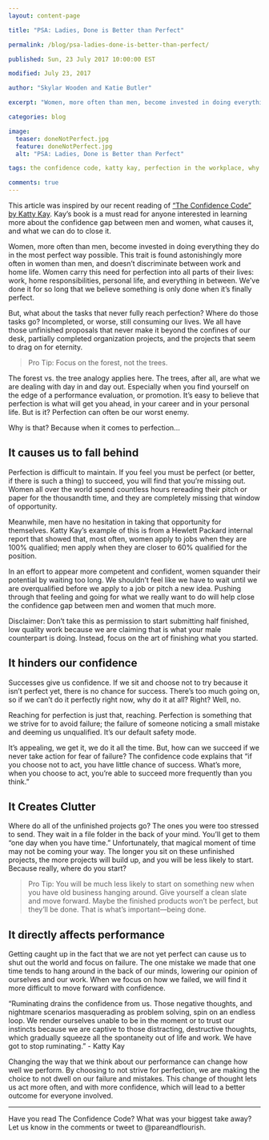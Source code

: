 ```yaml
---
layout: content-page

title: "PSA: Ladies, Done is Better than Perfect"

permalink: /blog/psa-ladies-done-is-better-than-perfect/

published: Sun, 23 July 2017 10:00:00 EST

modified: July 23, 2017

author: "Skylar Wooden and Katie Butler"

excerpt: "Women, more often than men, become invested in doing everything they do in the most perfect way possible. This trait is found astonishingly more often in women than men, and doesn’t discriminate between work and home life."

categories: blog

image:
  teaser: doneNotPerfect.jpg
  feature: doneNotPerfect.jpg
  alt: "PSA: Ladies, Done is Better than Perfect"

tags: the confidence code, katty kay, perfection in the workplace, why done is better than perfect

comments: true
---
```


This article was inspired by our recent reading of <a href="http://amzn.to/2sYK04A" target="_blank">“The Confidence Code” by Katty Kay</a>. Kay’s book is a must read for anyone interested in learning more about the confidence gap between men and women, what causes it, and what we can do to close it. 

Women, more often than men, become invested in doing everything they do in the most perfect way possible. This trait is found astonishingly more often in women than men, and doesn’t discriminate between work and home life. Women carry this need for perfection into all parts of their lives: work, home responsibilities, personal life, and everything in between. We’ve done it for so long that we believe something is only done when it’s finally perfect.

But, what about the tasks that never fully reach perfection? Where do those tasks go? Incompleted, or worse, still consuming our lives. We all have those unfinished proposals that never make it beyond the confines of our desk, partially completed organization projects, and the projects that seem to drag on for eternity. 

<blockquote>
<span class="boldText">Pro Tip</span>: Focus on the forest, not the trees.</blockquote>


The forest vs. the tree analogy applies here. The trees, after all, are what we are dealing with day in and day out. Especially when you find yourself on the edge of a performance evaluation, or promotion. It’s easy to believe that perfection is what will get you ahead, in your career and in your personal life. But is it? <span class="boldText">Perfection can often be our worst enemy.</span>

Why is that? Because when it comes to perfection...

## It causes us to fall behind

Perfection is difficult to maintain. If you feel you must be perfect (or better, if there is such a thing) to succeed, you will find that you’re missing out. Women all over the world spend countless hours rereading their pitch or paper for the thousandth time, and they are completely missing that window of opportunity. 

Meanwhile, men have no hesitation in taking that opportunity for themselves. Katty Kay’s example of this is from a Hewlett Packard internal report that showed that, most often, <span class="boldText">women apply to jobs when they are 100% qualified; men apply when they are closer to 60% qualified for the position</span>.

In an effort to appear more competent and confident, women squander their potential by waiting too long. We shouldn’t feel like we have to wait until we are overqualified before we apply to a job or pitch a new idea. Pushing through that feeling and going for what we really want to do will help close the confidence gap between men and women that much more. 

Disclaimer: Don’t take this as permission to start submitting half finished, low quality work because we are claiming that is what your male counterpart is doing. Instead, focus on the art of finishing what you started. 

## It hinders our confidence 

<span class="boldText">Successes give us confidence.</span> If we sit and choose not to try because it isn’t perfect yet, there  is no chance for success. There’s too much going on, so if we can’t do it perfectly right now, why do it at all? Right? Well, no.

Reaching for perfection is just that, reaching. Perfection is something that we strive for to avoid failure; the failure of someone noticing a small mistake and deeming us unqualified. It’s our default safety mode. 

It’s appealing, we get it, we do it all the time. But, how can we succeed if we never take action for fear of failure? The confidence code explains that <span class="boldText">“if you choose not to act, you have little chance of success. What’s more, when you choose to act, you’re able to succeed more frequently than you think.”</span>

## It Creates Clutter

Where do all of the unfinished projects go? The ones you were too stressed to send. They wait in a file folder in the back of your mind. You’ll get to them “one day when you have time.” Unfortunately, that magical moment of time may not be coming your way. The longer you sit on these unfinished projects, the more projects will build up, and you will be less likely to start. Because really, where do you start? 

<blockquote>
<span class="boldText">Pro Tip</span>: You will be much less likely to start on something new when you have old business hanging around. Give yourself a clean slate and move forward. Maybe the finished products won’t be perfect, but they’ll be done. That is what’s important—being done.</blockquote>

## It directly affects performance 

Getting caught up in the fact that we are not yet perfect can cause us to shut out the world and focus on failure. The one mistake we made that one time tends to hang around in the back of our minds, lowering our opinion of ourselves and our work. When we focus on how we failed, we will find it more difficult to move forward with confidence. 

<span class="boldText">“Ruminating drains the confidence from us. Those negative thoughts, and nightmare scenarios masquerading as problem solving, spin on an endless loop. We render ourselves unable to be in the moment or to trust our instincts because we are captive to those distracting, destructive thoughts, which gradually squeeze all the spontaneity out of life and work. We have got to stop ruminating.” - Katty Kay</span>

Changing the way that we think about our performance can change how well we perform. By choosing to not strive for perfection, we are making the choice to not dwell on our failure and mistakes. This change of thought lets us act more often, and with more confidence, which will lead to a better outcome for everyone involved.

<hr class="secondary">

Have you read The Confidence Code? What was your biggest take away? Let us know in the comments or tweet to @pareandflourish.